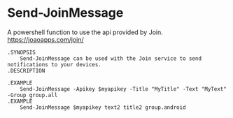 # Send-JoinMessage
A powershell function to use the api provided by Join. https://joaoapps.com/join/

	.SYNOPSIS
        Send-JoinMessage can be used with the Join service to send notifications to your devices.
    .DESCRIPTION
        
    .EXAMPLE
        Send-JoinMessage -Apikey $myapikey -Title "MyTitle" -Text "MyText" -Group group.all
    .EXAMPLE
        Send-JoinMessage $myapikey text2 title2 group.android
